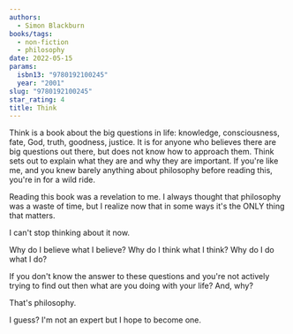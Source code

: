 ```yaml
---
authors:
  - Simon Blackburn
books/tags:
  - non-fiction
  - philosophy
date: 2022-05-15
params:
  isbn13: "9780192100245"
  year: "2001"
slug: "9780192100245"
star_rating: 4
title: Think
---
```


Think is a book about the big questions in life: knowledge, consciousness, fate, God, truth, goodness, justice. It is for anyone who believes there are big questions out there, but does not know how to approach them. Think sets out to explain what they are and why they are important. If you're like me, and you knew barely anything about philosophy before reading this, you're in for a wild ride.

<!--more-->

Reading this book was a revelation to me. I always thought that philosophy was a waste of time, but I realize now that in some ways it's the ONLY thing that matters.

I can't stop thinking about it now.

Why do I believe what I believe? Why do I think what I think? Why do I do what I do?

If you don't know the answer to these questions and you're not actively trying to find out then what are you doing with your life? And, why?

That's philosophy.

I guess? I'm not an expert but I hope to become one.

